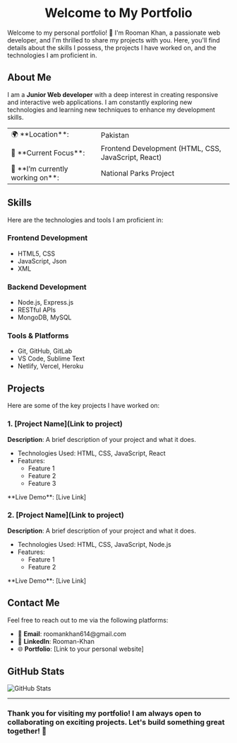 # <center>Welcome to My Portfolio</center>

Welcome to my personal portfolio! 👋 I'm Rooman Khan, a passionate web developer, and I'm thrilled to share my projects with you. Here, you'll find details about the skills I possess, the projects I have worked on, and the technologies I am proficient in.

## About Me

I am a **Junior Web developer** with a deep interest in creating responsive and interactive web applications. I am constantly exploring new technologies and learning new techniques to enhance my development skills.

<table>
  <tr>
    <td>🌍 **Location**:</td>
    <td>Pakistan</td>
  </tr>
  <tr>
    <td>🌱 **Current Focus**:</td>
    <td>Frontend Development (HTML, CSS, JavaScript, React)</td>
  </tr>
  <tr>
    <td>🔭 **I’m currently working on**:</td>
    <td>National Parks Project</td>
  </tr>
</table>

## Skills

Here are the technologies and tools I am proficient in:

### Frontend Development
- HTML5, CSS
- JavaScript, Json
- XML

### Backend Development
- Node.js, Express.js
- RESTful APIs
- MongoDB, MySQL

### Tools & Platforms
- Git, GitHub, GitLab
- VS Code, Sublime Text
- Netlify, Vercel, Heroku

## Projects

Here are some of the key projects I have worked on:

### 1. [Project Name](Link to project)
   **Description**: A brief description of your project and what it does.
   <ul>
      <li>Technologies Used: HTML, CSS, JavaScript, React</li>
      <li>Features:
        <ul>
          <li>Feature 1</li>
          <li>Feature 2</li>
          <li>Feature 3</li>
        </ul>
      </li>
   </ul>
   **Live Demo**: [Live Link]

### 2. [Project Name](Link to project)
   **Description**: A brief description of your project and what it does.
   <ul>
      <li>Technologies Used: HTML, CSS, JavaScript, Node.js</li>
      <li>Features:
        <ul>
          <li>Feature 1</li>
          <li>Feature 2</li>
        </ul>
      </li>
   </ul>
   **Live Demo**: [Live Link]

## Contact Me

Feel free to reach out to me via the following platforms:

<ul>
  <li>📧 <strong>Email</strong>: roomankhan614@gmail.com</li>
  <li>💼 <strong>LinkedIn</strong>: Rooman-Khan</li>
  <li>🌐 <strong>Portfolio</strong>: [Link to your personal website]</li>
</ul>

## GitHub Stats

![GitHub Stats](https://github-readme-stats.vercel.app/api?username=your-github-username&show_icons=true&hide_title=true&count_private=true&hide=prs&theme=radical)

---

### Thank you for visiting my portfolio! I am always open to collaborating on exciting projects. Let's build something great together! 🚀
